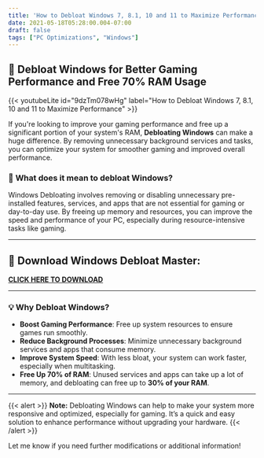 ```yaml
---
title: 'How to Debloat Windows 7, 8.1, 10 and 11 to Maximize Performance.'
date: 2021-05-18T05:28:00.004-07:00
draft: false
tags: ["PC Optimizations", "Windows"]
---
```

## 🚀 **Debloat Windows for Better Gaming Performance and Free 70% RAM Usage**

{{< youtubeLite id="9dzTm078wHg" label="How to Debloat Windows 7, 8.1, 10 and 11 to Maximize Performance" >}}  

If you're looking to improve your gaming performance and free up a significant portion of your system's RAM, **Debloating Windows** can make a huge difference. By removing unnecessary background services and tasks, you can optimize your system for smoother gaming and improved overall performance.

### 🔧 **What does it mean to debloat Windows?**

Windows Debloating involves removing or disabling unnecessary pre-installed features, services, and apps that are not essential for gaming or day-to-day use. By freeing up memory and resources, you can improve the speed and performance of your PC, especially during resource-intensive tasks like gaming.

---

## 🔗 **Download Windows Debloat Master:**

[**CLICK HERE TO DOWNLOAD**](https://tinyurl.com/gbytdebloater)

---

### 💡 **Why Debloat Windows?**

- **Boost Gaming Performance**: Free up system resources to ensure games run smoothly.
- **Reduce Background Processes**: Minimize unnecessary background services and apps that consume memory.
- **Improve System Speed**: With less bloat, your system can work faster, especially when multitasking.
- **Free Up 70% of RAM**: Unused services and apps can take up a lot of memory, and debloating can free up to **30% of your RAM**.

---

{{< alert >}}
**Note:** Debloating Windows can help to make your system more responsive and optimized, especially for gaming. It’s a quick and easy solution to enhance performance without upgrading your hardware.
{{< /alert >}} 

Let me know if you need further modifications or additional information!
